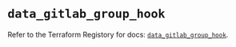 # `data_gitlab_group_hook`

Refer to the Terraform Registory for docs: [`data_gitlab_group_hook`](https://www.terraform.io/docs/providers/gitlab/d/group_hook).
